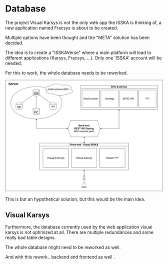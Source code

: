 # Database
The project Visual Karsys is not the only web app the ISSKA is thinking of, a new application named Fracsys is about to be created. 

Multiple options have been thought and the "META" solution has been decided.

The idea is to create a "ISSKAVerse" where a main platform will lead to different applications (Karsys, Fracsys, ...). Only one 'ISSKA' account will be needed.

For this to work, the whole database needs to be reworked.

![Solution](../imgs/Solution%205.png)

This is but an hypothetical solution, but this would be the main idea.

## Visual Karsys
Furthermore, the database currently used by the web application visual karsys is not optimized at all. There are multiple redundances and some really bad table designs.

The whole database might need to be reworked as well.

And with this rework.. backend and frontend as well
.
